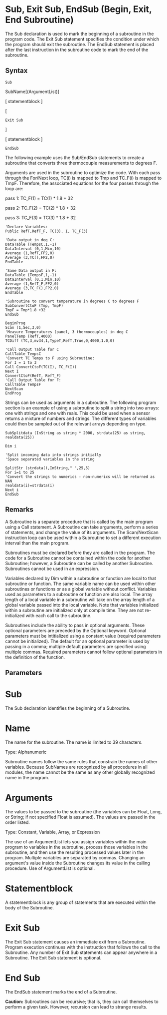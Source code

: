 # Sub, Exit Sub, EndSub (Begin, Exit, End Subroutine)

The Sub declaration is used to mark the beginning of a subroutine in the program code. The Exit Sub statement specifies the condition under which the program should exit the subroutine. The EndSub statement is placed after the last instruction in the subroutine code to mark the end of the subroutine.

## Syntax

```
Sub
```

SubName[(ArgumentList)]

[ statementblock ]

[

```
Exit Sub
```

]

[ statementblock ]

```
EndSub
```

The following example uses the Sub/EndSub statements to create a subroutine that converts three thermocouple measurements to degrees F.

Arguments are used in the subroutine to optimize the code. With each pass through the For/Next loop, TC(i) is mapped to Tmp and TC_F(i) is mapped to TmpF. Therefore, the associated equations for the four passes through the loop are:

pass 1: TC_F(1) = TC(1) \* 1.8 + 32

pass 2: TC_F(2) = TC(2) \* 1.8 + 32

pass 3: TC_F(3) = TC(3) \* 1.8 + 32

```
'Declare Variables:
Public RefT,RefT_F, TC(3), I, TC_F(3)

'Data output in deg C:
DataTable (TempsC,1,-1)
DataInterval (0,1,Min,10)
Average (1,RefT,FP2,0)
Average (3,TC(),FP2,0)
EndTable

'Same Data output in F:
DataTable (TempsF,1,-1)
DataInterval (0,1,Min,10)
Average (1,RefT_F,FP2,0)
Average (3,TC_F(),FP2,0)
EndTable

'Subroutine to convert temperature in degrees C to degrees F
SubConvertCtoF (Tmp, TmpF)
TmpF = Tmp*1.8 +32
EndSub

BeginProg
Scan (1,Sec,3,0)
'Measure Temperatures (panel, 3 thermocouples) in deg C
PanelTemp (RefT,4000)
TCDiff (TC,3,mv34,1,TypeT,RefT,True,0,4000,1.0,0)

'Call Output Table for C
CallTable TempsC
'Convert TC Temps to F using Subroutine:
For I = 1 to 3
Call ConvertCtoF(TC(I), TC_F(I))
Next I
ConvertCtoF(RefT, RefT_F)
'Call Output Table for F:
CallTable TempsF
NextScan
EndProg
```

Strings can be used as arguments in a subroutine. The following program section is an example of using a subroutine to split a string into two arrays: one with strings and one with reals. This could be used when a sensor returns a mixture of numbers and strings. The different types of variables could then be sampled out of the relevant arrays depending on type.

```
SubSplitdata (InString as string * 2000, strdata(25) as string, realdata(25))

Dim i

'Split incoming data into strings initially
'Space separated variables in the string

SplitStr (strdata(),InString," ",25,5)
For i=1 to 25
'Convert the strings to numerics - non-numerics will be returned as NAN
realdata(i)=strdata(i)
Next i
EndSub
```

## Remarks

A Subroutine is a separate procedure that is called by the main program using a Call statement. A Subroutine can take arguments, perform a series of statements, and change the value of its arguments. The Scan/NextScan instruction loop can be used within a Subroutine to set a different execution interval than the main program.

Subroutines must be declared before they are called in the program. The code for a Subroutine cannot be contained within the code for another Subroutine; however, a Subroutine can be called by another Subroutine. Subroutines cannot be used in an expression.

Variables declared by Dim within a subroutine or function are local to that subroutine or function. The same variable name can be used within other subroutines or functions or as a global variable without conflict. Variables used as parameters to a subroutine or function are also local. The array length of a local variable in a subroutine will take on the array length of a global variable passed into the local variable. Note that variables initialized within a subroutine are initialized only at compile time. They are not re-initialized with each call to the subroutine.

Subroutines include the ability to pass in optional arguments. These optional parameters are preceded by the Optional keyword. Optional parameters must be intitialized using a constant value (required parameters cannot be initialized). The default for an optional parameter is used by passing in a comma; multiple default parameters are specified using multiple commas. Required parameters cannot follow optional parameters in the definition of the function.

## Parameters

# Sub

The Sub declaration identifies the beginning of a Subroutine.

# Name

The name for the subroutine. The name is limited to 39 characters.

Type: Alphanumeric

Subroutine names follow the same rules that constrain the names of other variables. Because SubNames are recognized by all procedures in all modules, the name cannot be the same as any other globally recognized name in the program.

# Arguments

The values to be passed to the subroutine (the variables can be Float, Long, or String; if not specified Float is assumed). The values are passed in the order listed.

Type: Constant, Variable, Array, or Expression

The use of an ArgumentList lets you assign variables within the main program to variables in the subroutine, process those variables in the subroutine, and then use the resulting processed values later in the program. Multiple variables are separated by commas. Changing an argument's value inside the Subroutine changes its value in the calling procedure. Use of ArgumentList is optional.

# Statementblock

A statementblock is any group of statements that are executed within the body of the Subroutine.

# Exit Sub

The Exit Sub statement causes an immediate exit from a Subroutine. Program execution continues with the instruction that follows the call to the Subroutine. Any number of Exit Sub statements can appear anywhere in a Subroutine. The Exit Sub statement is optional.

# End Sub

The EndSub statement marks the end of a Subroutine.

**Caution:** Subroutines can be recursive; that is, they can call themselves to perform a given task. However, recursion can lead to strange results.
